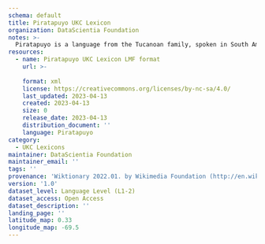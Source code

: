 ```yaml
---
schema: default
title: Piratapuyo UKC Lexicon
organization: DataScientia Foundation
notes: >-
  Piratapuyo is a language from the Tucanoan family, spoken in South America. The UKC Lexicon of Piratapuyo is represented as a lexico-semantic network. It consists of words, word senses, synsets, as well as sense-level and synset-level relationships.
resources:
  - name: Piratapuyo UKC Lexicon LMF format
    url: >-
      
    format: xml
    license: https://creativecommons.org/licenses/by-nc-sa/4.0/
    last_updated: 2023-04-13
    created: 2023-04-13
    size: 0
    release_date: 2023-04-13
    distribution_document: ''
    language: Piratapuyo
category:
  - UKC Lexicons
maintainer: DataScientia Foundation
maintainer_email: ''
tags: ''
provenance: 'Wiktionary 2022.01. by Wikimedia Foundation (http://en.wiktionary.org); Princeton WordNet 2.1 by Princeton University (https://wordnet.princeton.edu)'
version: '1.0'
dataset_level: Language Level (L1-2)
dataset_access: Open Access
dataset_description: ''
landing_page: ''
latitude_map: 0.33
longitude_map: -69.5
---
```

